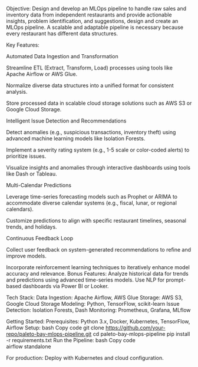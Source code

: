 Objective:
Design and develop an MLOps pipeline to handle raw sales and inventory data from independent restaurants and provide actionable insights, problem identification, and suggestions, design and create an MLOps pipeline. A scalable and adaptable pipeline is necessary because every restaurant has different data structures.


Key Features:

Automated Data Ingestion and Transformation

Streamline ETL (Extract, Transform, Load) processes using tools like Apache Airflow or AWS Glue.

Normalize diverse data structures into a unified format for consistent analysis.

Store processed data in scalable cloud storage solutions such as AWS S3 or Google Cloud Storage.

Intelligent Issue Detection and Recommendations

Detect anomalies (e.g., suspicious transactions, inventory theft) using advanced machine learning models like Isolation Forests.

Implement a severity rating system (e.g., 1-5 scale or color-coded alerts) to prioritize issues.

Visualize insights and anomalies through interactive dashboards using tools like Dash or Tableau.

Multi-Calendar Predictions

Leverage time-series forecasting models such as Prophet or ARIMA to accommodate diverse calendar systems (e.g., fiscal, lunar, or regional calendars).

Customize predictions to align with specific restaurant timelines, seasonal trends, and holidays.

Continuous Feedback Loop

Collect user feedback on system-generated recommendations to refine and improve models.

Incorporate reinforcement learning techniques to iteratively enhance model accuracy and relevance.
Bonus Features:
Analyze historical data for trends and predictions using advanced time-series models.
Use NLP for prompt-based dashboards via Power BI or Looker.


Tech Stack:
Data Ingestion: Apache Airflow, AWS Glue
Storage: AWS S3, Google Cloud Storage
Modeling: Python, TensorFlow, scikit-learn
Issue Detection: Isolation Forests, Dash
Monitoring: Prometheus, Grafana, MLflow


Getting Started:
Prerequisites:
Python 3.x, Docker, Kubernetes, TensorFlow, Airflow
Setup:
bash
Copy code
git clone https://github.com/your-repo/paleto-bay-mlops-pipeline.git
cd paleto-bay-mlops-pipeline
pip install -r requirements.txt
Run the Pipeline:
bash
Copy code   
airflow standalone


For production: Deploy with Kubernetes and cloud configuration.
